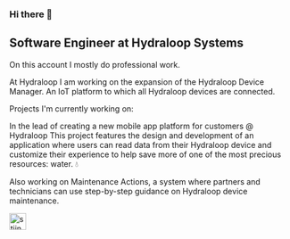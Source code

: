 ### Hi there 👋

## Software Engineer at Hydraloop Systems

On this account I mostly do professional work.

At Hydraloop I am working on the expansion of the Hydraloop Device Manager. An IoT platform to which all Hydraloop devices are connected. 


Projects I'm currently working on:

In the lead of creating a new mobile app platform for customers @ Hydraloop
This project features the design and development of an application where users can read data from their Hydraloop device and customize their experience to help save more of one of the most precious resources: water. 💧

Also working on Maintenance Actions, a system where partners and technicians can use step-by-step guidance on Hydraloop device maintenance. 




<p align="left">

<a href="https://www.linkedin.com/in/stijn-timmerman058" target="blank"><img align="center" src="https://github.com/kmhmubin/kmhmubin/blob/master/assets/linkedin.svg" alt="stijn" height="30" width="30" /></a>


